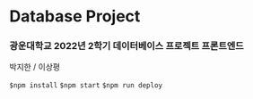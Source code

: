 # Database Project

### 광운대학교 2022년 2학기 데이터베이스 프로젝트 프론트엔드

박지한 / 이상평

`$npm install`
`$npm start`
`$npm run deploy`
